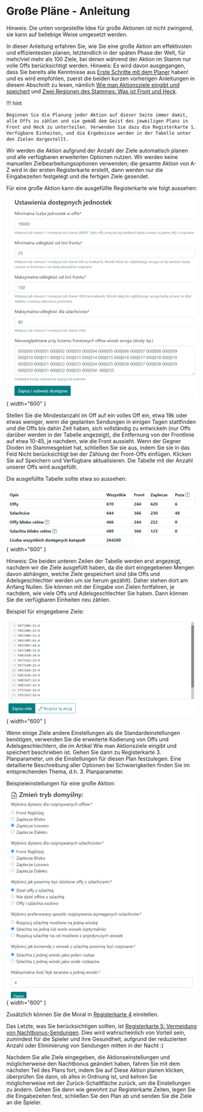 # Große Pläne - Anleitung

Hinweis: Die unten vorgestellte Idee für große Aktionen ist nicht zwingend, sie kann auf beliebige Weise umgesetzt werden.

In dieser Anleitung erfahren Sie, wie Sie eine große Aktion am effektivsten und effizientesten planen, letztendlich in der späten Phase der Welt, für mehr/viel mehr als 100 Ziele, bei denen während der Aktion im Stamm nur volle Offs berücksichtigt werden. Hinweis: Es wird davon ausgegangen, dass Sie bereits alle Kenntnisse aus [Erste Schritte mit dem Planer](./../first_steps/index.md) haben! und es wird empfohlen, zuerst die beiden kurzen vorherigen Anleitungen in diesem Abschnitt zu lesen, nämlich [Wie man Aktionsziele eingibt und speichert](./two_regions_of_the_tribe.md) und [Zwei Regionen des Stammes: Was ist Front und Heck](./two_regions_of_the_tribe.md).

!!! hint

    Beginnen Sie die Planung jeder Aktion auf dieser Seite immer damit, alle Offs zu zählen und sie gemäß dem Geist des jeweiligen Plans in Front und Heck zu unterteilen. Verwenden Sie dazu die Registerkarte 1. Verfügbare Einheiten, und die Ergebnisse werden in der Tabelle unter den Zielen dargestellt.

Wir werden die Aktion aufgrund der Anzahl der Ziele automatisch planen und alle verfügbaren erweiterten Optionen nutzen. Wir werden keine manuellen Zielbearbeitungsoptionen verwenden; die gesamte Aktion von A-Z wird in der ersten Registerkarte erstellt, dann werden nur die Eingabezeiten festgelegt und die fertigen Ziele gesendet.

Für eine große Aktion kann die ausgefüllte Registerkarte wie folgt aussehen:

![alt text](image-20.png){ width="600" }

Stellen Sie die Mindestanzahl im Off auf ein volles Off ein, etwa 19k oder etwas weniger, wenn die geplanten Sendungen in einigen Tagen stattfinden und die Offs bis dahin Zeit haben, sich vollständig zu entwickeln (nur Offs darüber werden in der Tabelle angezeigt), die Entfernung von der Frontlinie auf etwa 10-45, je nachdem, wie die Front aussieht. Wenn der Gegner Dioden im Stammesgebiet hat, schließen Sie sie aus, indem Sie sie in das Feld Nicht berücksichtigt bei der Zählung der Front-Offs einfügen. Klicken Sie auf Speichern und Verfügbare aktualisieren. Die Tabelle mit der Anzahl unserer Offs wird ausgefüllt.

Die ausgefüllte Tabelle sollte etwa so aussehen:

![alt text](image-21.png){ width="600" }

Hinweis: Die beiden unteren Zeilen der Tabelle werden erst angezeigt, nachdem wir die Ziele ausgefüllt haben, da die dort eingegebenen Mengen davon abhängen, welche Ziele gespeichert sind (die Offs und Adelsgeschlechter werden um sie herum gezählt). Daher stehen dort am Anfang Nullen. Sie können mit der Eingabe von Zielen fortfahren, je nachdem, wie viele Offs und Adelsgeschlechter Sie haben. Dann können Sie die verfügbaren Einheiten neu zählen.

Beispiel für eingegebene Ziele:

![alt text](image-22.png){ width="600" }

Wenn einige Ziele andere Einstellungen als die Standardeinstellungen benötigen, verwenden Sie die erweiterte Kodierung von Offs und Adelsgeschlechtern, die im Artikel Wie man Aktionsziele eingibt und speichert beschrieben ist. Gehen Sie dann zu Registerkarte 3. Planparameter, um die Einstellungen für diesen Plan festzulegen. Eine detaillierte Beschreibung aller Optionen bei Schwierigkeiten finden Sie im entsprechenden Thema, d.h. 3. Planparameter.

Beispieleinstellungen für eine große Aktion:

![alt text](image-23.png){ width="600" }

Zusätzlich können Sie die Moral in [Registerkarte 4](./../advanced/4_morale.md) einstellen.

Das Letzte, was Sie berücksichtigen sollten, ist [Registerkarte 5: Vermeidung von Nachtbonus-Sendungen](./../advanced/5_avoid_night_bonus.md). Dies wird wahrscheinlich von Vorteil sein, zumindest für die Spieler und ihre Gesundheit, aufgrund der reduzierten Anzahl oder Eliminierung von Sendungen mitten in der Nacht :)

Nachdem Sie alle Ziele eingegeben, die Aktionseinstellungen und möglicherweise den Nachtbonus geändert haben, fahren Sie mit dem nächsten Teil des Plans fort, indem Sie auf Diese Aktion planen klicken, überprüfen Sie dann, ob alles in Ordnung ist, und kehren Sie möglicherweise mit der Zurück-Schaltfläche zurück, um die Einstellungen zu ändern. Gehen Sie dann wie gewohnt zur Registerkarte Zeiten, legen Sie die Eingabezeiten fest, schließen Sie den Plan ab und senden Sie die Ziele an die Spieler.
